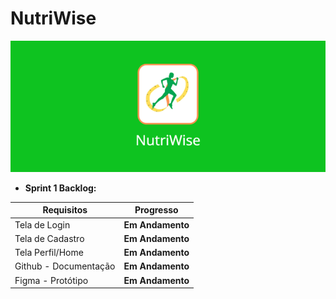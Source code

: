 # NutriWise

<p align="center">
<img src="imagens/nutriwise_logo.png" width="1000">
</p>


- **Sprint 1 Backlog:**

| Requisitos        |  Progresso                       |
|---------------------|---------------------------------|
| Tela de Login    | **Em Andamento**         |
| Tela de Cadastro    | **Em Andamento**        |
| Tela Perfil/Home  | **Em Andamento**         |
| Github - Documentação | **Em Andamento**        |
| Figma - Protótipo | **Em Andamento**        |



